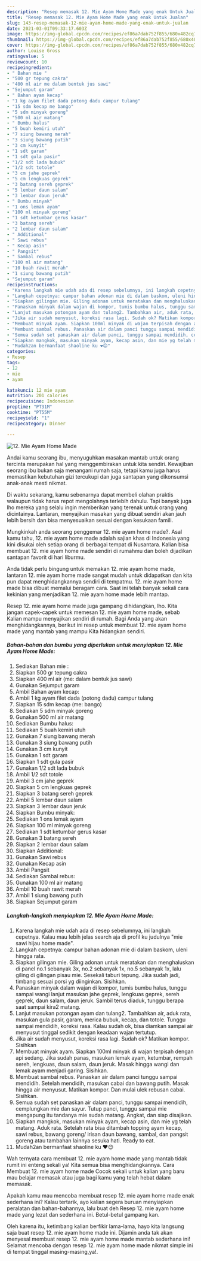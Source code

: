 ```yaml
---
description: "Resep memasak 12. Mie Ayam Home Made yang enak Untuk Jualan"
title: "Resep memasak 12. Mie Ayam Home Made yang enak Untuk Jualan"
slug: 143-resep-memasak-12-mie-ayam-home-made-yang-enak-untuk-jualan
date: 2021-03-01T09:33:17.603Z
image: https://img-global.cpcdn.com/recipes/ef86a7dab752f855/680x482cq70/12-mie-ayam-home-made-foto-resep-utama.jpg
thumbnail: https://img-global.cpcdn.com/recipes/ef86a7dab752f855/680x482cq70/12-mie-ayam-home-made-foto-resep-utama.jpg
cover: https://img-global.cpcdn.com/recipes/ef86a7dab752f855/680x482cq70/12-mie-ayam-home-made-foto-resep-utama.jpg
author: Louise Gross
ratingvalue: 5
reviewcount: 10
recipeingredient:
- " Bahan mie "
- "500 gr tepung cakra"
- "400 ml air me dalam bentuk jus sawi"
- "Sejumput garam"
- " Bahan ayam kecap"
- "1 kg ayam filet dada potong dadu campur tulang"
- "15 sdm kecap me bango"
- "5 sdm minyak goreng"
- "500 ml air matang"
- " Bumbu halus"
- "5 buah kemiri utuh"
- "7 siung bawang merah"
- "3 siung bawang putih"
- "3 cm kunyit"
- "1 sdt garam"
- "1 sdt gula pasir"
- "1/2 sdt lada bubuk"
- "1/2 sdt totole"
- "3 cm jahe geprek"
- "5 cm lengkuas geprek"
- "3 batang sereh geprek"
- "5 lembar daun salam"
- "3 lembar daun jeruk"
- " Bumbu minyak"
- "1 ons lemak ayam"
- "100 ml minyak goreng"
- "1 sdt ketumbar gerus kasar"
- "3 batang sereh"
- "2 lembar daun salam"
- " Additional"
- " Sawi rebus"
- " Kecap asin"
- " Pangsit"
- " Sambal rebus"
- "100 ml air matang"
- "10 buah rawit merah"
- "1 siung bawang putih"
- "Sejumput garam"
recipeinstructions:
- "Karena langkah mie udah ada di resep sebelumnya, ini langkah cepetnya. Kalau mau lebih jelas search aja di profil ku judulnya &#34;mie sawi hijau home made&#34;."
- "Langkah cepetnya: campur bahan adonan mie di dalam baskom, uleni hingga rata."
- "Siapkan gilingan mie. Giling adonan untuk meratakan dan menghaluskan di panel no.1 sebanyak 3x, no.2 sebanyak 1x, no.5 sebanyak 1x, lalu giling di gilingan pisau mie. Sesekali taburi tepung. Jika sudah jadi, timbang sesuai porsi yg diinginkan. Sisihkan."
- "Panaskan minyak dalam wajan di kompor, tumis bumbu halus, tunggu sampai wangi lanjut masukan jahe geprek, lengkuas geprek, sereh geprek, daun salam, daun jeruk. Sambil terus diaduk, tunggu berapa saat sampai kira2 matang."
- "Lanjut masukan potongan ayam dan tulang2. Tambahkan air, aduk rata, masukan gula pasir, garam, merica bubuk, kecap, dan totole. Tunggu sampai mendidih, koreksi rasa. Kalau sudah ok, bisa diamkan sampai air menyusut tinggal sedikit dengan keadaan wajan tertutup."
- "Jika air sudah menyusut, koreksi rasa lagi. Sudah ok? Matikan kompor. Sisihkan"
- "Membuat minyak ayam. Siapkan 100ml minyak di wajan terpisah dengan api sedang. Jika sudah panas, masukan lemak ayam, ketumbar, rempah sereh, lengkuas, daun salam, daun jeruk. Masak hingga wangi dan lemak ayam menjadi garing. Sisihkan."
- "Membuat sambal rebus. Panaskan air dalam panci tunggu sampai mendidih. Setelah mendidih, masukan cabai dan bawang putih. Masak hingga air menyusut. Matikan kompor. Dan mulai ulek rebusan cabai. Sisihkan."
- "Semua sudah set panaskan air dalam panci, tunggu sampai mendidih, cemplungkan mie dan sayur. Tutup panci, tunggu sampai mie mengapung itu tandanya mie sudah matang. Angkat, dan siap disajikan."
- "Siapkan mangkok, masukan minyak ayam, kecap asin, dan mie yg telah matang. Aduk rata. Setelah rata bisa ditambah topping ayam kecap, sawi rebus, bawang goreng/ irisan daun bawang, sambal, dan pangsit goreng atau tambahan lainnya sesuka hati. Ready to eat."
- "Mudah2an bermanfaat shaoline ku ❤😊"
categories:
- Resep
tags:
- 12
- mie
- ayam

katakunci: 12 mie ayam 
nutrition: 201 calories
recipecuisine: Indonesian
preptime: "PT31M"
cooktime: "PT55M"
recipeyield: "1"
recipecategory: Dinner

---
```



![12. Mie Ayam Home Made](https://img-global.cpcdn.com/recipes/ef86a7dab752f855/680x482cq70/12-mie-ayam-home-made-foto-resep-utama.jpg)

Andai kamu seorang ibu, menyuguhkan masakan mantab untuk orang tercinta merupakan hal yang menggembirakan untuk kita sendiri. Kewajiban seorang ibu bukan saja menangani rumah saja, tetapi kamu juga harus memastikan kebutuhan gizi tercukupi dan juga santapan yang dikonsumsi anak-anak mesti nikmat.

Di waktu  sekarang, kamu sebenarnya dapat membeli olahan praktis walaupun tidak harus repot mengolahnya terlebih dahulu. Tapi banyak juga lho mereka yang selalu ingin memberikan yang terenak untuk orang yang dicintainya. Lantaran, menyajikan masakan yang dibuat sendiri akan jauh lebih bersih dan bisa menyesuaikan sesuai dengan kesukaan famili. 



Mungkinkah anda seorang penggemar 12. mie ayam home made?. Asal kamu tahu, 12. mie ayam home made adalah sajian khas di Indonesia yang kini disukai oleh setiap orang di berbagai tempat di Nusantara. Kalian bisa membuat 12. mie ayam home made sendiri di rumahmu dan boleh dijadikan santapan favorit di hari liburmu.

Anda tidak perlu bingung untuk memakan 12. mie ayam home made, lantaran 12. mie ayam home made sangat mudah untuk didapatkan dan kita pun dapat menghidangkannya sendiri di tempatmu. 12. mie ayam home made bisa dibuat memalui beragam cara. Saat ini telah banyak sekali cara kekinian yang menjadikan 12. mie ayam home made lebih mantap.

Resep 12. mie ayam home made juga gampang dihidangkan, lho. Kita jangan capek-capek untuk memesan 12. mie ayam home made, sebab Kalian mampu menyajikan sendiri di rumah. Bagi Anda yang akan menghidangkannya, berikut ini resep untuk membuat 12. mie ayam home made yang mantab yang mampu Kita hidangkan sendiri.

<!--inarticleads1-->

##### Bahan-bahan dan bumbu yang diperlukan untuk menyiapkan 12. Mie Ayam Home Made:

1. Sediakan  Bahan mie :
1. Siapkan 500 gr tepung cakra
1. Siapkan 400 ml air (me: dalam bentuk jus sawi)
1. Gunakan Sejumput garam
1. Ambil  Bahan ayam kecap:
1. Ambil 1 kg ayam filet dada (potong dadu) campur tulang
1. Siapkan 15 sdm kecap (me: bango)
1. Sediakan 5 sdm minyak goreng
1. Gunakan 500 ml air matang
1. Sediakan  Bumbu halus:
1. Sediakan 5 buah kemiri utuh
1. Gunakan 7 siung bawang merah
1. Gunakan 3 siung bawang putih
1. Gunakan 3 cm kunyit
1. Gunakan 1 sdt garam
1. Siapkan 1 sdt gula pasir
1. Gunakan 1/2 sdt lada bubuk
1. Ambil 1/2 sdt totole
1. Ambil 3 cm jahe geprek
1. Siapkan 5 cm lengkuas geprek
1. Siapkan 3 batang sereh geprek
1. Ambil 5 lembar daun salam
1. Siapkan 3 lembar daun jeruk
1. Siapkan  Bumbu minyak:
1. Sediakan 1 ons lemak ayam
1. Siapkan 100 ml minyak goreng
1. Sediakan 1 sdt ketumbar gerus kasar
1. Gunakan 3 batang sereh
1. Siapkan 2 lembar daun salam
1. Siapkan  Additional:
1. Gunakan  Sawi rebus
1. Gunakan  Kecap asin
1. Ambil  Pangsit
1. Sediakan  Sambal rebus:
1. Gunakan 100 ml air matang
1. Ambil 10 buah rawit merah
1. Ambil 1 siung bawang putih
1. Siapkan Sejumput garam




<!--inarticleads2-->

##### Langkah-langkah menyiapkan 12. Mie Ayam Home Made:

1. Karena langkah mie udah ada di resep sebelumnya, ini langkah cepetnya. Kalau mau lebih jelas search aja di profil ku judulnya &#34;mie sawi hijau home made&#34;.
1. Langkah cepetnya: campur bahan adonan mie di dalam baskom, uleni hingga rata.
1. Siapkan gilingan mie. Giling adonan untuk meratakan dan menghaluskan di panel no.1 sebanyak 3x, no.2 sebanyak 1x, no.5 sebanyak 1x, lalu giling di gilingan pisau mie. Sesekali taburi tepung. Jika sudah jadi, timbang sesuai porsi yg diinginkan. Sisihkan.
1. Panaskan minyak dalam wajan di kompor, tumis bumbu halus, tunggu sampai wangi lanjut masukan jahe geprek, lengkuas geprek, sereh geprek, daun salam, daun jeruk. Sambil terus diaduk, tunggu berapa saat sampai kira2 matang.
1. Lanjut masukan potongan ayam dan tulang2. Tambahkan air, aduk rata, masukan gula pasir, garam, merica bubuk, kecap, dan totole. Tunggu sampai mendidih, koreksi rasa. Kalau sudah ok, bisa diamkan sampai air menyusut tinggal sedikit dengan keadaan wajan tertutup.
1. Jika air sudah menyusut, koreksi rasa lagi. Sudah ok? Matikan kompor. Sisihkan
1. Membuat minyak ayam. Siapkan 100ml minyak di wajan terpisah dengan api sedang. Jika sudah panas, masukan lemak ayam, ketumbar, rempah sereh, lengkuas, daun salam, daun jeruk. Masak hingga wangi dan lemak ayam menjadi garing. Sisihkan.
1. Membuat sambal rebus. Panaskan air dalam panci tunggu sampai mendidih. Setelah mendidih, masukan cabai dan bawang putih. Masak hingga air menyusut. Matikan kompor. Dan mulai ulek rebusan cabai. Sisihkan.
1. Semua sudah set panaskan air dalam panci, tunggu sampai mendidih, cemplungkan mie dan sayur. Tutup panci, tunggu sampai mie mengapung itu tandanya mie sudah matang. Angkat, dan siap disajikan.
1. Siapkan mangkok, masukan minyak ayam, kecap asin, dan mie yg telah matang. Aduk rata. Setelah rata bisa ditambah topping ayam kecap, sawi rebus, bawang goreng/ irisan daun bawang, sambal, dan pangsit goreng atau tambahan lainnya sesuka hati. Ready to eat.
1. Mudah2an bermanfaat shaoline ku ❤😊




Wah ternyata cara membuat 12. mie ayam home made yang mantab tidak rumit ini enteng sekali ya! Kita semua bisa menghidangkannya. Cara Membuat 12. mie ayam home made Cocok sekali untuk kalian yang baru mau belajar memasak atau juga bagi kamu yang telah hebat dalam memasak.

Apakah kamu mau mencoba membuat resep 12. mie ayam home made enak sederhana ini? Kalau tertarik, ayo kalian segera buruan menyiapkan peralatan dan bahan-bahannya, lalu buat deh Resep 12. mie ayam home made yang lezat dan sederhana ini. Betul-betul gampang kan. 

Oleh karena itu, ketimbang kalian berfikir lama-lama, hayo kita langsung saja buat resep 12. mie ayam home made ini. Dijamin anda tak akan menyesal membuat resep 12. mie ayam home made mantab sederhana ini! Selamat mencoba dengan resep 12. mie ayam home made nikmat simple ini di tempat tinggal masing-masing,ya!.

